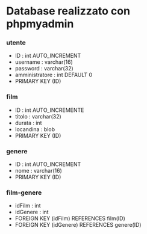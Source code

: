 # Database realizzato con phpmyadmin

### utente
- ID : int AUTO_INCREMENT
- username : varchar(16)
- password : varchar(32)
- amministratore : int DEFAULT 0
- PRIMARY KEY (ID)


### film
- ID : int AUTO_INCREMENTE
- titolo : varchar(32)
- durata : int
- locandina : blob
- PRIMARY KEY (ID)


### genere
- ID : int AUTO_INCREMENT
- nome : varchar(16)
- PRIMARY KEY (ID)


### film-genere
- idFilm : int
- idGenere : int
- FOREIGN KEY (idFilm) REFERENCES film(ID)
- FOREIGN KEY (idGenere) REFERENCES genere(ID)